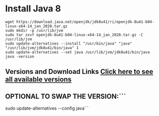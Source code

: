 # Install Java 8
```
wget https://download.java.net/openjdk/jdk8u41/ri/openjdk-8u41-b04-linux-x64-14_jan_2020.tar.gz
sudo mkdir -p /usr/lib/jvm
sudo tar zxvf openjdk-8u41-b04-linux-x64-14_jan_2020.tar.gz -C /usr/lib/jvm
sudo update-alternatives --install "/usr/bin/java" "java" "/usr/lib/jvm/jdk8u41/bin/java" 1
sudo update-alternatives --set java /usr/lib/jvm/jdk8u41/bin/java
java -version
```

## Versions and Download Links [Click here to see all available versions](https://jdk.java.net)

## OPTIONAL TO SWAP THE VERSION:```
sudo update-alternatives --config java```